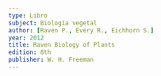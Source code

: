 ```yaml
---
type: Libro
subject: Biología vegetal
author: [Raven P., Every R., Eichhorn S.]
year: 2012
title: Raven Biology of Plants
edition: 8th
publisher: W. H. Freeman
---
```

